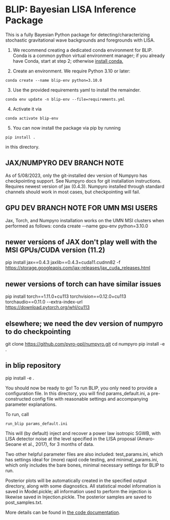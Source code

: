 #  BLIP: Bayesian LISA Inference Package

This is a fully Bayesian Python package for detecting/characterizing stochastic gravitational wave backgrounds and foregrounds with LISA.


1) We recommend creating a dedicated conda environment for BLIP. Conda is a common python virtual environment manager; if you already have Conda, start at step 2; otherwise [install conda.](https://docs.conda.io/projects/conda/en/latest/user-guide/install/)

2) Create an environment. We require Python 3.10 or later:

`conda create --name blip-env python=3.10.0`

3) Use the provided requirements yaml to install the remainder.

`conda env update -n blip-env --file=requirements.yml`

4) Activate it via

`conda activate blip-env`

5) You can now install the package via pip by running

`pip install .`

in this directory.

## JAX/NUMPYRO DEV BRANCH NOTE
As of 5/08/2023, only the git-installed dev version of Numpyro has checkpointing support. See Numpyro docs for git installation instructions. Requires newest version of jax (0.4.3). Numpyro installed through standard channels should work in most cases, but checkpointing will fail.

## GPU DEV BRANCH NOTE FOR UMN MSI USERS
Jax, Torch, and Numpyro installation works on the UMN MSI clusters when performed as follows:
conda create --name gpu-env python=3.10.0
## newer versions of JAX don't play well with the MSI GPUs/CUDA version (11.2)
pip install jax==0.4.3 jaxlib==0.4.3+cuda11.cudnn82 -f https://storage.googleapis.com/jax-releases/jax_cuda_releases.html
## newer versions of torch can have similar issues
pip install torch==1.11.0+cu113 torchvision==0.12.0+cu113 torchaudio==0.11.0 --extra-index-url https://download.pytorch.org/whl/cu113
## elsewhere; we need the dev version of numpyro to do checkpointing
git clone https://github.com/pyro-ppl/numpyro.git 
cd numpyro
pip install -e .
## in blip repository
pip install -e .

You should now be ready to go! To run BLIP, you only need to provide a configuration file. In this directory, you will find params_default.ini, a pre-constructed config file with reasonable settings and accompanying parameter explanations.

To run, call

`run_blip params_default.ini`

This will (by default) inject and recover a power law isotropic SGWB, with LISA detector noise at the level specified in the LISA proposal (Amaro-Seoane et al., 2017), for 3 months of data.

Two other helpful parameter files are also included: test_params.ini, which has settings ideal for (more) rapid code testing, and minimal_params.ini, which only includes the bare bones, minimal necessary settings for BLIP to run.

Posterior plots will be automatically created in the specified output directory, along with some diagnostics. All statistical model information is saved in Model.pickle; all information used to perform the injection is likewise saved in Injection.pickle. The posterior samples are saved to post_samples.txt.

More details can be found in [the code documentation](https://blip.readthedocs.io/en/latest/).